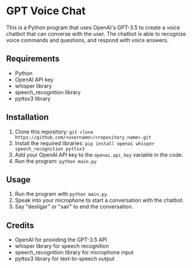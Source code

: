 # GPT Voice Chat

This is a Python program that uses OpenAI's GPT-3.5 to create a voice chatbot that can converse with the user. The chatbot is able to recognize voice commands and questions, and respond with voice answers.

## Requirements

- Python
- OpenAI API key
- whisper library
- speech_recognition library
- pyttsx3 library

## Installation

1. Clone this repository: `git clone https://github.com/<username>/<repository_name>.git`
2. Install the required libraries: `pip install openai whisper speech_recognition pyttsx3`
3. Add your OpenAI API key to the `openai.api_key` variable in the code.
4. Run the program: `python main.py`

## Usage

1. Run the program with `python main.py`.
2. Speak into your microphone to start a conversation with the chatbot.
3. Say "desligar" or "sair" to end the conversation.

## Credits

- OpenAI for providing the GPT-3.5 API
- whisper library for speech recognition
- speech_recognition library for microphone input
- pyttsx3 library for text-to-speech output
